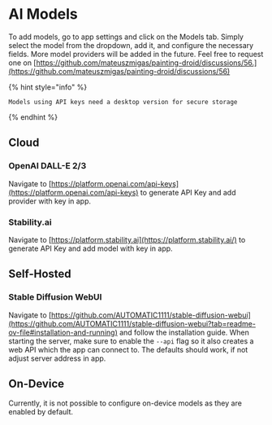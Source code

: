 # AI Models

To add models, go to app settings and click on the Models tab. Simply select the model from the dropdown, add it, and configure the necessary fields. More model providers will be added in the future. Feel free to request one on [https://github.com/mateuszmigas/painting-droid/discussions/56.](https://github.com/mateuszmigas/painting-droid/discussions/56)

{% hint style="info" %}
```
Models using API keys need a desktop version for secure storage
```
{% endhint %}

## Cloud

### OpenAI DALL-E 2/3

Navigate to [https://platform.openai.com/api-keys](https://platform.openai.com/api-keys) to generate API Key and add provider with key in app.

### Stability.ai

Navigate to [https://platform.stability.ai](https://platform.stability.ai/) to generate API Key and add model with key in app.

## Self-Hosted

### Stable Diffusion WebUI

Navigate to [https://github.com/AUTOMATIC1111/stable-diffusion-webui](https://github.com/AUTOMATIC1111/stable-diffusion-webui?tab=readme-ov-file#installation-and-running) and follow the installation guide. When starting the server, make sure to enable the `--api` flag so it also creates a web API which the app can connect to. The defaults should work, if not adjust server address in app.

## On-Device

Currently, it is not possible to configure on-device models as they are enabled by default.
